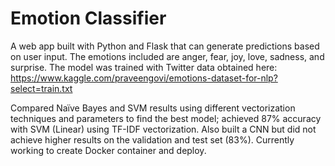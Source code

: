 # Emotion Classifier

A web app built with Python and Flask that can generate predictions based on user input. The emotions included are anger, fear, joy, love, sadness, and surprise. The model was trained with Twitter data obtained here:
https://www.kaggle.com/praveengovi/emotions-dataset-for-nlp?select=train.txt

Compared Naïve Bayes and SVM results using different vectorization techniques and parameters to find the best model; achieved 87% accuracy with SVM (Linear) using TF-IDF vectorization. Also built a CNN but did not achieve higher results on the validation and test set (83%).
Currently working to create Docker container and deploy.
